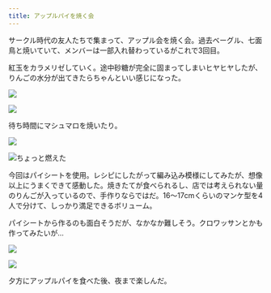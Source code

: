 ```yaml
---
title: アップルパイを焼く会
---
```


サークル時代の友人たちで集まって、アップル会を焼く会。過去ベーグル、七面鳥と焼いていて、メンバーは一部入れ替わっているがこれで3回目。

紅玉をカラメリゼしていく。途中砂糖が完全に固まってしまいヒヤヒヤしたが、りんごの水分が出てきたらちゃんといい感じになった。

![](https://photos.old.apkas.net/medium/202410/20241020-151023.webp)

![](https://photos.old.apkas.net/medium/202410/20241020-153113.webp)

待ち時間にマシュマロを焼いたり。

![](https://photos.old.apkas.net/medium/202410/20241020-153543.webp)

![ちょっと燃えた](https://photos.old.apkas.net/medium/202410/20241020-153712.webp)

今回はパイシートを使用。レシピにしたがって編み込み模様にしてみたが、想像以上にうまくできて感動した。焼きたてが食べられるし、店では考えられない量のりんごが入っているので、手作りならではだ。16〜17cmくらいのマンケ型を4人で分けて、しっかり満足できるボリューム。

パイシートから作るのも面白そうだが、なかなか難しそう。クロワッサンとかも作ってみたいが...

![](https://photos.old.apkas.net/medium/202410/20241020-160638.webp)

![](https://photos.old.apkas.net/medium/202410/20241020-165408.webp)

夕方にアップルパイを食べた後、夜まで楽しんだ。
